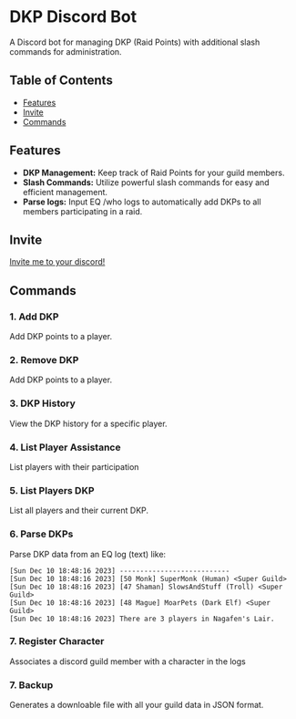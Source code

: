 # DKP Discord Bot

A Discord bot for managing DKP (Raid Points) with additional slash commands for administration.

## Table of Contents

- [Features](#features)
- [Invite](#invite)
- [Commands](#commands)

## Features

- **DKP Management:** Keep track of Raid Points for your guild members.
- **Slash Commands:** Utilize powerful slash commands for easy and efficient management.
- **Parse logs:** Input EQ /who logs to automatically add DKPs to all members participating in a raid.

## Invite
[Invite me to your discord!](https://discord.com/api/oauth2/authorize?client_id=1176561376282554439&permissions=551903423488&scope=applications.commands+bot)

## Commands

### 1. Add DKP
Add DKP points to a player.

### 2. Remove DKP
Add DKP points to a player.

### 3. DKP History
View the DKP history for a specific player.

### 4. List Player Assistance
List players with their participation

### 5. List Players DKP
List all players and their current DKP.

### 6. Parse DKPs
Parse DKP data from an EQ log (text) like:
```
[Sun Dec 10 18:48:16 2023] ---------------------------
[Sun Dec 10 18:48:16 2023] [50 Monk] SuperMonk (Human) <Super Guild>
[Sun Dec 10 18:48:16 2023] [47 Shaman] SlowsAndStuff (Troll) <Super Guild>
[Sun Dec 10 18:48:16 2023] [48 Mague] MoarPets (Dark Elf) <Super Guild>
[Sun Dec 10 18:48:16 2023] There are 3 players in Nagafen's Lair.
```

### 7. Register Character
Associates a discord guild member with a character in the logs

### 7. Backup
Generates a downloable file with all your guild data in JSON format.

